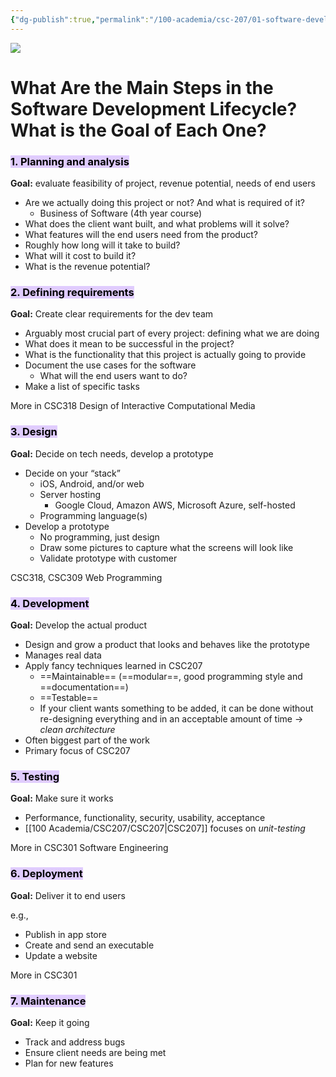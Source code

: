 ```yaml
---
{"dg-publish":true,"permalink":"/100-academia/csc-207/01-software-developer-skills-and-tools/software-development-lifecycle/","tags":["#lecture","#note","cs","university"],"created":"2024-09-04T17:52:34.000-07:00","updated":"2024-10-06T15:25:28.116-07:00"}
---
```



![](https://i.imgur.com/4ymcnhv.png)

# What Are the Main Steps in the Software Development Lifecycle? What is the Goal of Each One?

### <mark style="background: #D2B3FFA6;">1. Planning and analysis</mark>

**Goal:** evaluate feasibility of project, revenue potential, needs of end users

- Are we actually doing this project or not? And what is required of it?
    - Business of Software (4th year course)
- What does the client want built, and what problems will it solve?
- What features will the end users need from the product?
- Roughly how long will it take to build?
- What will it cost to build it?
- What is the revenue potential?

### <mark style="background: #D2B3FFA6;">2. Defining requirements</mark>

**Goal:** Create clear requirements for the dev team

- Arguably most crucial part of every project: defining what we are doing
- What does it mean to be successful in the project?
- What is the functionality that this project is actually going to provide
- Document the use cases for the software
    - What will the end users want to do?
- Make a list of specific tasks

More in CSC318 Design of Interactive Computational Media

### <mark style="background: #D2B3FFA6;">3. Design</mark>

**Goal:** Decide on tech needs, develop a prototype

- Decide on your “stack”
    - iOS, Android, and/or web
    - Server hosting
        - Google Cloud, Amazon AWS, Microsoft Azure, self-hosted
    - Programming language(s)
- Develop a prototype
    - No programming, just design
    - Draw some pictures to capture what the screens will look like
    - Validate prototype with customer

CSC318, CSC309 Web Programming

### <mark style="background: #D2B3FFA6;">4. Development</mark>

**Goal:** Develop the actual product

- Design and grow a product that looks and behaves like the prototype
- Manages real data
- Apply fancy techniques learned in CSC207
    - ==Maintainable== (==modular==, good programming style and ==documentation==)
    - ==Testable==
    - If your client wants something to be added, it can be done without re-designing everything and in an acceptable amount of time → *clean architecture*
- Often biggest part of the work
- Primary focus of CSC207

### <mark style="background: #D2B3FFA6;">5. Testing</mark>

**Goal:** Make sure it works

- Performance, functionality, security, usability, acceptance
- [[100 Academia/CSC207/CSC207\|CSC207]] focuses on *unit-testing*

More in CSC301 Software Engineering

### <mark style="background: #D2B3FFA6;">6. Deployment</mark>

**Goal:** Deliver it to end users

e.g.,
- Publish in app store
- Create and send an executable
- Update a website

More in CSC301

### <mark style="background: #D2B3FFA6;">7. Maintenance</mark>

**Goal:** Keep it going

- Track and address bugs
- Ensure client needs are being met
- Plan for new features